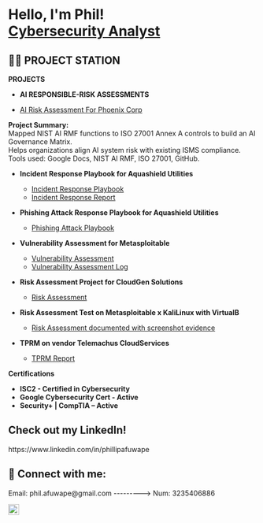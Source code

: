 <h1>Hello, I'm Phil! <br/><a href="https://www.linkedin.com/in/phillipafuwape">Cybersecurity Analyst</a></h1>

<h2>👨‍💻 PROJECT STATION </h2>

 <b>PROJECTS</b>
- <b>AI RESPONSIBLE-RISK ASSESSMENTS</b>

 - [AI Risk Assessment For Phoenix Corp](https://docs.google.com/document/d/1cgijqWHWwSNIh322nh-NwI9FA69DK9xkwJVOgtXC0EU/edit?usp=sharing)
 
 **Project Summary:**  
   Mapped NIST AI RMF functions to ISO 27001 Annex A controls to build an AI Governance Matrix.  
   Helps organizations align AI system risk with existing ISMS compliance.  
   Tools used: Google Docs, NIST AI RMF, ISO 27001, GitHub.


- <b>Incident Response Playbook for Aquashield Utilities</b>
  - [Incident Response Playbook](https://docs.google.com/spreadsheets/d/1HA0Ttiu3PPXXYdwGCRuhqXv3nktYkGx7X9Gfxc0tUjM/edit?usp=sharing)
  - [Incident Response Report](https://docs.google.com/spreadsheets/d/1HA0Ttiu3PPXXYdwGCRuhqXv3nktYkGx7X9Gfxc0tUjM/edit?usp=sharing)
- <b>Phishing Attack Response Playbook for  Aquashield Utilities </b>
  - [Phishing Attack Playbook](https://docs.google.com/spreadsheets/d/1XlJKVuStoujkLpREekX9Y__ZaLZq56ab_Ym5-PBFRjo/edit?usp=sharing)
  
- <b>Vulnerability Assessment for Metasploitable</b>
   - [Vulnerability Assessment](https://docs.google.com/document/d/1Eo9i4TMJOlZhw9zOTtN9zkz0pajjplMw-DMXgHRu1Eo/edit?usp=sharing)
   - [Vulnerability Assessment Log](https://docs.google.com/document/d/1Eo9i4TMJOlZhw9zOTtN9zkz0pajjplMw-DMXgHRu1Eo/edit?usp=sharing)
   
- <b>Risk Assessment Project for CloudGen Solutions</b>
  - [Risk Assessment](https://docs.google.com/spreadsheets/d/1XlJKVuStoujkLpREekX9Y__ZaLZq56ab_Ym5-PBFRjo/edit?usp=sharing)
 
- <b>Risk Assessment Test on Metasploitable x KaliLinux with VirtualB </b>
  - [Risk Assessment documented with screenshot evidence](https://docs.google.com/spreadsheets/d/1wRaHV_v_BciwgdR4RwXHJ415VLV9R49LGn_cGN4wmng/edit?usp=sharing)
 
- <b>TPRM on vendor Telemachus CloudServices</b>
  - [TPRM Report](https://docs.google.com/document/d/1SjItRv4jofvFL1U3pqhsKAO_uK5aq9Q1ur6crt36et0/edit?usp=sharing)
 
 <b>Certifications</b>
   - <b> ISC2 - Certified in Cybersecurity</b>
   - <b> Google Cybersecurity Cert - Active</b>
   - <b> Security+ | CompTIA – Active</b>
  
<h2> Check out my LinkedIn! </h2>
 https://www.linkedin.com/in/phillipafuwape


<h2> 🤳 Connect with me:</h2>
Email: phil.afuwape@gmail.com --------->       Num: 3235406886 


[<img align="left" alt="JoshMadakor | LinkedIn" width="22px" src="https://cdn.jsdelivr.net/npm/simple-icons@v3/icons/linkedin.svg" />][linkedin]



[linkedin]: https://www.linkedin.com/in/phillipafuwape

<!--
**joshmadakor1/joshmadakor1** is a ✨ _special_ ✨ repository because its `README.md` (this file) appears on your GitHub profile.

Here are some ideas to get you started:

- 🔭 I’m currently working on ...
- 🌱 I’m currently learning ...
- 👯 I’m looking to collaborate on ...
- 🤔 I’m looking for help with ...
- 💬 Ask me about ...
- 📫 How to reach me: ...
- 😄 Pronouns: ...
- ⚡ Fun fact: ...
-->
